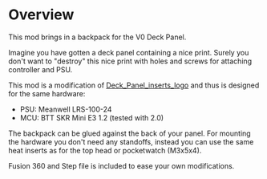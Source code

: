 # Overview

This mod brings in a backpack for the V0 Deck Panel.

Imagine you have gotten a deck panel containing a nice print. Surely you don't want to "destroy" this nice print with holes and screws for attaching controller and PSU.

This mod is a modification of [Deck_Panel_inserts_logo](../../Kruppes/Deck_panel_inserts_logo) and thus is designed for the same hardware:

* PSU: Meanwell LRS-100-24
* MCU: BTT SKR Mini E3 1.2 (tested with 2.0)

The backpack can be glued against the back of your panel. For mounting the hardware you don't need any standoffs, instead you can use the same heat inserts as for the top head or pocketwatch (M3x5x4).

Fusion 360 and Step file is included to ease your own modifications.
